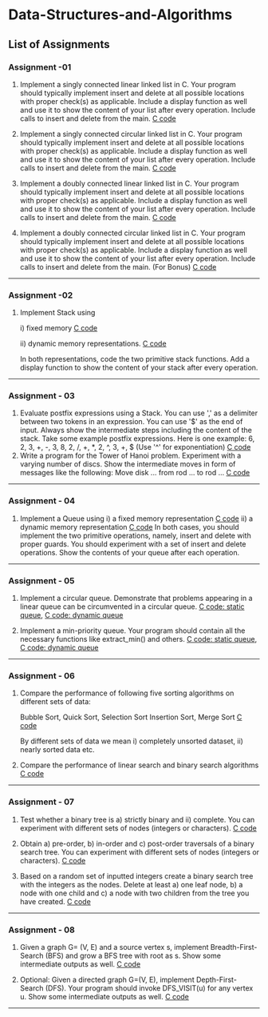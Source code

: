 # Data-Structures-and-Algorithms

## List of Assignments
### Assignment -01
1.	Implement a singly connected linear linked list in C. Your program should typically implement insert and delete at all possible locations with proper check(s) as applicable. Include a display function as well and use it to show the content of your list after every operation. Include calls to insert and delete from the main. [C code](https://github.com/akansha2001/Data-Structures-and-Algorithms/blob/main/linkedlist1.c)

2.	Implement a singly connected circular linked list in C. Your program should typically implement insert and delete at all possible locations with proper check(s) as applicable. Include a display function as well and use it to show the content of your list after every operation. Include calls to insert and delete from the main. [C code](https://github.com/akansha2001/Data-Structures-and-Algorithms/blob/main/linkedlist2.c)

3.	Implement a doubly connected linear linked list in C. Your program should typically implement insert and delete at all possible locations with proper check(s) as applicable. Include a display function as well and use it to show the content of your list after every operation. Include calls to insert and delete from the main. [C code](https://github.com/akansha2001/Data-Structures-and-Algorithms/blob/main/linkedlist3.c)

4.	Implement a doubly connected circular linked list in C. Your program should typically implement insert and delete at all possible locations with proper check(s) as applicable. Include a display function as well and use it to show the content of your list after every operation. Include calls to insert and delete from the main. (For Bonus) [C code](https://github.com/akansha2001/Data-Structures-and-Algorithms/blob/main/linkedlist4.c)
---
### Assignment -02
1.	Implement Stack using 

    i) fixed memory [C code](https://github.com/akansha2001/Data-Structures-and-Algorithms/blob/main/stack1.c) 

    ii) dynamic memory representations. [C code](https://github.com/akansha2001/Data-Structures-and-Algorithms/blob/main/stack2d.c)

    In both representations, code the two primitive stack functions. Add a display function to show the content of your stack after every operation. 
---
### Assignment - 03
1.	Evaluate postfix expressions using a Stack. You can use ',' as a delimiter between two tokens in an expression. You can use '$' as the end of input. Always show the intermediate steps including the content of the stack. Take some example postfix expressions. Here is one example:
6, 2, 3, +, -, 3, 8, 2, /, +, *, 2, ^, 3, +, $
(Use '^' for exponentiation)
[C code](https://github.com/akansha2001/Data-Structures-and-Algorithms/blob/main/postfix.c)
2.	Write a program for the Tower of Hanoi problem. Experiment with a varying number of discs. Show the intermediate moves in form of messages like the following:
    Move disk ... from rod ... to rod ...
[C code](https://github.com/akansha2001/Data-Structures-and-Algorithms/blob/main/towerHanoiStack.c)
---
### Assignment - 04
1.	Implement a Queue using 
    i) a fixed memory representation [C code](https://github.com/akansha2001/Data-Structures-and-Algorithms/blob/main/q0array.c)
    ii) a dynamic memory representation [C code](https://github.com/akansha2001/Data-Structures-and-Algorithms/blob/main/q2linklist.c)
    In both cases, you should implement the two primitive operations, namely, insert and delete with proper guards. You should experiment with a set of insert and delete operations. Show the contents of your queue after each operation. 
---
### Assignment - 05
1.	Implement a circular queue. Demonstrate that problems appearing in a linear queue can be circumvented in a circular queue. [C code: static queue](https://github.com/akansha2001/Data-Structures-and-Algorithms/blob/main/q1array.c), [C code: dynamic queue](https://github.com/akansha2001/Data-Structures-and-Algorithms/blob/main/circ_q_linklist.c)

2.	Implement a min-priority queue. Your program should contain all the necessary functions like extract_min() and others. [C code: static queue](https://github.com/akansha2001/Data-Structures-and-Algorithms/blob/main/priorityq_static.c), [C code: dynamic queue](https://github.com/akansha2001/Data-Structures-and-Algorithms/blob/main/priorityq_dynamic.c)
---
### Assignment - 06
1.	Compare the performance of following five sorting algorithms on different sets of data:

    Bubble Sort, Quick Sort, Selection Sort Insertion Sort, Merge Sort [C code](https://github.com/akansha2001/Data-Structures-and-Algorithms/blob/main/sortingFinal.c)

    By different sets of data we mean i) completely unsorted dataset, ii) nearly sorted data etc. 

2.	Compare the performance of linear search and binary search algorithms  [C code](https://github.com/akansha2001/Data-Structures-and-Algorithms/blob/main/searchingFinal.c)
---
### Assignment - 07
1.	Test whether a binary tree is a) strictly binary and ii) complete. You can experiment with different sets of nodes (integers or characters). [C code](https://github.com/akansha2001/Data-Structures-and-Algorithms/blob/main/strictComplete.c)

2.	Obtain a) pre-order, b) in-order and c) post-order traversals of a binary search tree.  You can experiment with different sets of nodes (integers or characters). [C code](https://github.com/akansha2001/Data-Structures-and-Algorithms/blob/main/binTreeTraversal.c)

3.	Based on a random set of inputted integers create a binary search tree with the integers as the nodes. Delete at least a) one leaf node, b) a  node with one child and c) a node with two children from the tree you  have created. [C code](https://github.com/akansha2001/Data-Structures-and-Algorithms/blob/main/binSearchTree1.c)
---
### Assignment - 08
1.	Given a graph G= (V, E) and a source vertex s, implement Breadth-First-Search (BFS) and grow a BFS tree with root as s. Show some intermediate outputs as well. [C code](https://github.com/akansha2001/Data-Structures-and-Algorithms/blob/main/BFS2.c)

2.	Optional:
Given a directed graph G=(V, E), implement Depth-First-Search (DFS). Your program should invoke DFS_VISIT(u) for any vertex u.  Show some intermediate outputs as well. [C code](https://github.com/akansha2001/Data-Structures-and-Algorithms/blob/main/DFS.c)
---





